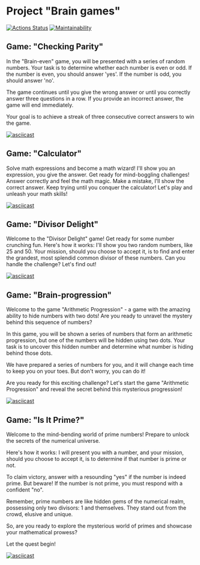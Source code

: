 # Project "Brain games"

[![Actions Status](https://github.com/Zakir0000/frontend-project-44/workflows/hexlet-check/badge.svg)](https://github.com/Zakir0000/frontend-project-44/actions)
[![Maintainability](https://api.codeclimate.com/v1/badges/41849fd4cc5b7d54c0d6/maintainability)](https://codeclimate.com/github/Zakir0000/frontend-project-44/maintainability)

<h2 id="brain-even">Game: "Checking Parity"</h2>
In the "Brain-even" game, you will be presented with a series of random numbers. Your task is to determine whether each number is even or odd. If the number is even, you should answer 'yes'. If the number is odd, you should answer 'no'.

The game continues until you give the wrong answer or until you correctly answer three questions in a row. If you provide an incorrect answer, the game will end immediately.

Your goal is to achieve a streak of three consecutive correct answers to win the game.

[![asciicast](https://asciinema.org/a/tM8kBw9yekKYMecCzEfUVnJ94.svg)](https://asciinema.org/a/tM8kBw9yekKYMecCzEfUVnJ94)

<h2 id="brain-calc">Game: "Calculator"</h2>
Solve math expressions and become a math wizard!
I'll show you an expression, you give the answer.
Get ready for mind-boggling challenges!
Answer correctly and feel the math magic.
Make a mistake, I'll show the correct answer.
Keep trying until you conquer the calculator!
Let's play and unleash your math skills!
<br>

[![asciicast](https://asciinema.org/a/0srWS0fa9UNRw7PDSSFyN0CdK.svg)](https://asciinema.org/a/0srWS0fa9UNRw7PDSSFyN0CdK)

<h2 id="brain-gcd">Game: "Divisor Delight"</h2>
Welcome to the "Divisor Delight" game! Get ready for some number crunching fun. Here's how it works: I'll show you two random numbers, like 25 and 50. Your mission, should you choose to accept it, is to find and enter the grandest, most splendid common divisor of these numbers. Can you handle the challenge? Let's find out!

[![asciicast](https://asciinema.org/a/pn1mGncTZI1EhdcGs6StvFZ3n.svg)](https://asciinema.org/a/pn1mGncTZI1EhdcGs6StvFZ3n)

<h2 id="brain-progression">Game: "Brain-progression"</h2>
Welcome to the game "Arithmetic Progression" - a game with the amazing ability to hide numbers with two dots! Are you ready to unravel the mystery behind this sequence of numbers?

In this game, you will be shown a series of numbers that form an arithmetic progression, but one of the numbers will be hidden using two dots. Your task is to uncover this hidden number and determine what number is hiding behind those dots.

We have prepared a series of numbers for you, and it will change each time to keep you on your toes. But don't worry, you can do it!

Are you ready for this exciting challenge? Let's start the game "Arithmetic Progression" and reveal the secret behind this mysterious progression!

[![asciicast](https://asciinema.org/a/jlA9lDxQAfiEfHkvzR6Ej0xQ5.svg)](https://asciinema.org/a/jlA9lDxQAfiEfHkvzR6Ej0xQ5)

<h2 id="brain-prime">Game: "Is It Prime?"</h2>

Welcome to the mind-bending world of prime numbers!
Prepare to unlock the secrets of the numerical universe.

Here's how it works:
I will present you with a number, and your mission, should you choose to accept it, is to determine if that number is prime or not.

To claim victory, answer with a resounding "yes" if the number is indeed prime. But beware! If the number is not prime, you must respond with a confident "no".

Remember, prime numbers are like hidden gems of the numerical realm, possessing only two divisors: 1 and themselves. They stand out from the crowd, elusive and unique.

So, are you ready to explore the mysterious world of primes and showcase your mathematical prowess?

Let the quest begin!

[![asciicast](https://asciinema.org/a/3zJ4r5O32K5445czHrWxUltaa.svg)](https://asciinema.org/a/3zJ4r5O32K5445czHrWxUltaa)